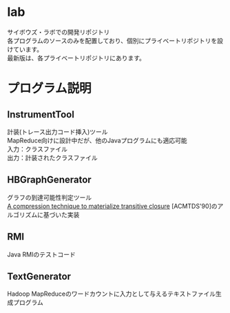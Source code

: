 # lab
サイボウズ・ラボでの開発リポジトリ  
各プログラムのソースのみを配置しており、個別にプライベートリポジトリを設けています。  
最新版は、各プライベートリポジトリにあります。

# プログラム説明
## InstrumentTool
計装(トレース出力コード挿入)ツール  
MapReduce向けに設計中だが、他のJavaプログラムにも適応可能  
入力：クラスファイル  
出力：計装されたクラスファイル  
## HBGraphGenerator
グラフの到達可能性判定ツール  
[A compression technique to materialize transitive closure] [ACMTDS'90]のアルゴリズムに基づいた実装
## RMI
Java RMIのテストコード
## TextGenerator
Hadoop MapReduceのワードカウントに入力として与えるテキストファイル生成プログラム


<!-- リンク -->
[A compression technique to materialize transitive closure]: https://dl.acm.org/doi/10.1145/99935.99944